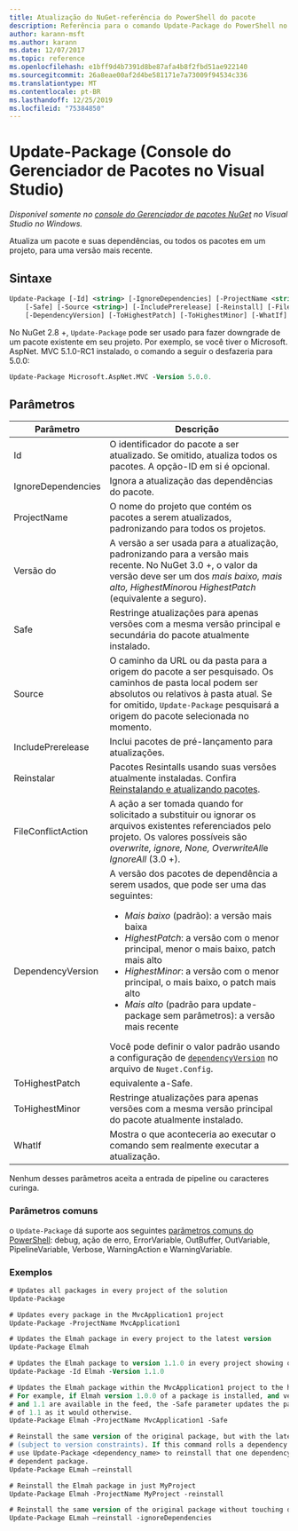 ```yaml
---
title: Atualização do NuGet-referência do PowerShell do pacote
description: Referência para o comando Update-Package do PowerShell no console do Gerenciador de pacotes NuGet no Visual Studio.
author: karann-msft
ms.author: karann
ms.date: 12/07/2017
ms.topic: reference
ms.openlocfilehash: e1bff9d4b7391d8be87afa4b8f2fbd51ae922140
ms.sourcegitcommit: 26a8eae00af2d4be581171e7a73009f94534c336
ms.translationtype: MT
ms.contentlocale: pt-BR
ms.lasthandoff: 12/25/2019
ms.locfileid: "75384850"
---
```

# <a name="update-package-package-manager-console-in-visual-studio"></a>Update-Package (Console do Gerenciador de Pacotes no Visual Studio)

*Disponível somente no [console do Gerenciador de pacotes NuGet](../../consume-packages/install-use-packages-powershell.md) no Visual Studio no Windows.*

Atualiza um pacote e suas dependências, ou todos os pacotes em um projeto, para uma versão mais recente.

## <a name="syntax"></a>Sintaxe

```ps
Update-Package [-Id] <string> [-IgnoreDependencies] [-ProjectName <string>] [-Version <string>]
    [-Safe] [-Source <string>] [-IncludePrerelease] [-Reinstall] [-FileConflictAction]
    [-DependencyVersion] [-ToHighestPatch] [-ToHighestMinor] [-WhatIf] [<CommonParameters>]
```

No NuGet 2.8 +, `Update-Package` pode ser usado para fazer downgrade de um pacote existente em seu projeto. Por exemplo, se você tiver o Microsoft. AspNet. MVC 5.1.0-RC1 instalado, o comando a seguir o desfazeria para 5.0.0:

```ps
Update-Package Microsoft.AspNet.MVC -Version 5.0.0.
```

## <a name="parameters"></a>Parâmetros

|  Parâmetro | Descrição |
| --- | --- |
| Id | O identificador do pacote a ser atualizado. Se omitido, atualiza todos os pacotes. A opção-ID em si é opcional. |
| IgnoreDependencies | Ignora a atualização das dependências do pacote. |
| ProjectName | O nome do projeto que contém os pacotes a serem atualizados, padronizando para todos os projetos. |
| Versão do | A versão a ser usada para a atualização, padronizando para a versão mais recente. No NuGet 3.0 +, o valor da versão deve ser um dos *mais baixo, mais alto, HighestMinor*ou *HighestPatch* (equivalente a seguro). |
| Safe | Restringe atualizações para apenas versões com a mesma versão principal e secundária do pacote atualmente instalado. |
| Source | O caminho da URL ou da pasta para a origem do pacote a ser pesquisado. Os caminhos de pasta local podem ser absolutos ou relativos à pasta atual. Se for omitido, `Update-Package` pesquisará a origem do pacote selecionada no momento. |
| IncludePrerelease | Inclui pacotes de pré-lançamento para atualizações. |
| Reinstalar | Pacotes Resintalls usando suas versões atualmente instaladas. Confira [Reinstalando e atualizando pacotes](../../consume-packages/reinstalling-and-updating-packages.md). |
| FileConflictAction | A ação a ser tomada quando for solicitado a substituir ou ignorar os arquivos existentes referenciados pelo projeto. Os valores possíveis são *overwrite, ignore, None, OverwriteAll*e *IgnoreAll* (3.0 +). |
| DependencyVersion | A versão dos pacotes de dependência a serem usados, que pode ser uma das seguintes:<br/><ul><li>*Mais baixo* (padrão): a versão mais baixa</li><li>*HighestPatch*: a versão com o menor principal, menor o mais baixo, patch mais alto</li><li>*HighestMinor*: a versão com o menor principal, o mais baixo, o patch mais alto</li><li>*Mais alto* (padrão para update-package sem parâmetros): a versão mais recente</li></ul>Você pode definir o valor padrão usando a configuração de [`dependencyVersion`](../nuget-config-file.md#config-section) no arquivo de `Nuget.Config`. |
| ToHighestPatch | equivalente a-Safe. |
| ToHighestMinor | Restringe atualizações para apenas versões com a mesma versão principal do pacote atualmente instalado. |
| WhatIf | Mostra o que aconteceria ao executar o comando sem realmente executar a atualização. |

Nenhum desses parâmetros aceita a entrada de pipeline ou caracteres curinga.

### <a name="common-parameters"></a>Parâmetros comuns

o `Update-Package` dá suporte aos seguintes [parâmetros comuns do PowerShell](https://go.microsoft.com/fwlink/?LinkID=113216): debug, ação de erro, ErrorVariable, OutBuffer, OutVariable, PipelineVariable, Verbose, WarningAction e WarningVariable.

### <a name="examples"></a>Exemplos

```ps
# Updates all packages in every project of the solution
Update-Package

# Updates every package in the MvcApplication1 project
Update-Package -ProjectName MvcApplication1

# Updates the Elmah package in every project to the latest version
Update-Package Elmah

# Updates the Elmah package to version 1.1.0 in every project showing optional -Id usage
Update-Package -Id Elmah -Version 1.1.0

# Updates the Elmah package within the MvcApplication1 project to the highest "safe" version.
# For example, if Elmah version 1.0.0 of a package is installed, and versions 1.0.1, 1.0.2,
# and 1.1 are available in the feed, the -Safe parameter updates the package to 1.0.2 instead
# of 1.1 as it would otherwise.
Update-Package Elmah -ProjectName MvcApplication1 -Safe

# Reinstall the same version of the original package, but with the latest version of dependencies
# (subject to version constraints). If this command rolls a dependency back to an earlier version,
# use Update-Package <dependency_name> to reinstall that one dependency without affecting the
# dependent package.
Update-Package ELmah –reinstall 

# Reinstall the Elmah package in just MyProject
Update-Package Elmah -ProjectName MyProject -reinstall

# Reinstall the same version of the original package without touching dependencies.
Update-Package ELmah –reinstall -ignoreDependencies
```
